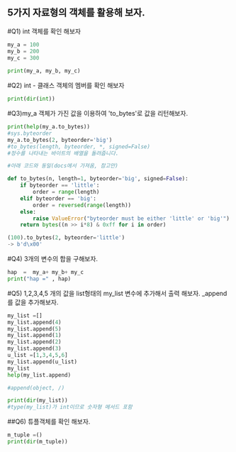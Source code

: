 ## 5가지 자료형의 객체를 활용해 보자.   

#Q1)  int 객체를 확인 해보자  

```python
my_a = 100   
my_b = 200   
my_c = 300   
​
print(my_a, my_b, my_c)   
```


#Q2)  int - 클래스 객체의 멤버를 확인 해보자 
```python  
print(dir(int))
```  

#Q3)my_a 객체가 가진 값을 이용하여  'to_bytes'로 값을 리턴해보자. 
```python
print(help(my_a.to_bytes))  
#sys.byteorder   
my_a.to_bytes(2, byteorder='big')  
#to_bytes(length, byteorder, *, signed=False)   
#정수를 나타내는 바이트의 배열을 돌려줍니다.  
```
```python
#아래 코드와 동일(docs에서 가져옴, 참고만)   

def to_bytes(n, length=1, byteorder='big', signed=False):
    if byteorder == 'little':
        order = range(length)
    elif byteorder == 'big':
        order = reversed(range(length))
    else:
        raise ValueError("byteorder must be either 'little' or 'big'")
    return bytes((n >> i*8) & 0xff for i in order)
```
```python
(100).to_bytes(2, byteorder='little')   
-> b'd\x00' 
```  

#Q4) 3개의 변수의 합을 구해보자.  

```python 
hap  =  my_a+ my_b+ my_c
print("hap =" , hap) 
```  

#Q5)  1,2,3,4,5 개의 값을  list형태의 my_list 변수에 추가해서 출력 해보자. _append를 값을 추가해보자. 

```python  
my_list =[]   
my_list.append(4)   
my_list.append(5)   
my_list.append(1)   
my_list.append(2)   
my_list.append(3)   
u_list =[1,3,4,5,6]   
my_list.append(u_list)   
my_list   
help(my_list.append)  
``` 
```python
#append(object, /)   

print(dir(my_list))
#type(my_list)가 int이므로 숫자형 메서드 포함
```

##Q6) 튜플객체를 확인 해보자.
```python    
m_tuple =()   
print(dir(m_tuple))
```

